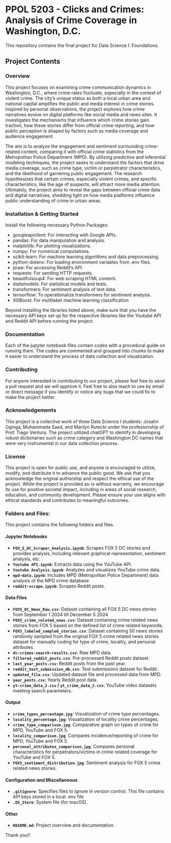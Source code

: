 # PPOL 5203 - Clicks and Crimes: Analysis of Crime Coverage in Washington, D.C.


This repository contains the final project for Data Science I: Foundations.

## Project Contents 

### Overview

This project focuses on examining crime communication dynamics in Washington, D.C., where crime rates fluctuate, especially in the context of violent crime. The city’s unique status as both a local urban area and national capital amplifies the public and media interest in crime stories. Inspired by personal observations, the project explores how crime narratives evolve on digital platforms like social media and news sites. It investigates the mechanisms that influence which crime stories gain traction, how these stories differ from official crime reporting, and how public perception is shaped by factors such as media coverage and audience engagement.

The aim is to analyze the engagement and sentiment surrounding crime-related content, comparing it with official crime statistics from the Metropolitan Police Department (MPD). By utilizing predictive and inferential modeling techniques, the project seeks to understand the factors that drive media coverage, such as crime type, victim or perpetrator characteristics, and the likelihood of garnering public engagement. The research hypothesizes that certain crimes, especially violent crimes, and specific characteristics, like the age of suspects, will attract more media attention. Ultimately, the project aims to reveal the gaps between official crime data and digital narratives, shedding light on how media platforms influence public understanding of crime in urban areas.

### Installation & Getting Started

Install the following necessary Python Packages: 
- googleapiclient: For interacting with Google APIs.
- pandas: For data manipulation and analysis.
- matplotlib: For plotting visualizations.
- numpy: For numerical computations.
- scikit-learn: For machine learning algorithms and data preprocessing.
- python-dotenv: For loading environment variables from .env files.
- praw: For accessing Reddit’s API.
- requests: For sending HTTP requests.
- beautifulsoup4: For web scraping HTML content.
- statsmodels: For statistical models and tests.
- transformers: For sentiment analysis of text data.
- tensorflow: To operationalize transformers for sentiment analysis.
- XGBoost: For multilabel machine learning classification 

Beyond installing the libraries listed above, make sure that you have the necessary API keys set up for the respective libraries like the Youtube API and Reddit API before running the project.


### Documentation

Each of the jupyter notebook files contain codes with a procedural guide on running them. The codes are commented and grouped into chunks to make it easier to understand the process of data collection and visualization. 

### Contributing

For anyone interested in contributing to our project, please feel free to send a pull request and we will approve it. Feel free to also reach to use by email or direct message if you identify or notice any bugs that we could fix to make the project better. 

### Acknowledgements

This project is a collective work of three Data Science I students: Josahn Oginga, Muhammada Saad, and Marilyn Rutecki under the professorship of Prof. Tiago Ventura. The project utilized chatGPT to identify in developing robust dictionaries such as crime category and Washington DC names that were very instrumental in our data collection process. 

### License

This project is open for public use, and anyone is encouraged to utilize, modify, and distribute it to advance the public good. We ask that you acknowledge the original authorship and respect the ethical use of the project. While the project is provided as-is without warranty, we encourage its use for positive societal impact, including in areas of social research, education, and community development. Please ensure your use aligns with ethical standards and contributes to meaningful outcomes. 

### Folders and Files:

This project contains the following folders and files. 

#### **Jupyter Notebooks**
- **`FOX_5_DC_Scraper_Analysis.ipynb`**: Scrapes FOX 5 DC stories and provides analysis, including relevant graphical representation, sentiment analysis, etc.  
- **`Youtube API.ipynb`**: Extracts data using the YouTube API.  
- **`Youtube Analysis.ipynb`**: Analyzes and visualizes YouTube crime data.  
- **`mpd-data.ipynb`**: Includes MPD (Metropolitan Police Department) data analysis of the MPD crime database  
- **`reddit-scrape.ipynb`**: Scrapes Reddit posts.  

#### **Data Files**
- **`FOX5_DC_News_Raw.csv`**: Dataset containing all FOX 5 DC news stories from September 1 2024 till December 5 2024.
- **`FOX5_crime_related_news.csv`**: Dataset containing crime related news stories from FOX 5 based on the defined list of crime related keywords.
- **`FOX5_labeled_sampled_stories.csv`**: Dataset containing 50 news stories randomly sampled from the original FOX 5 crime related news stories dataset for manually coding for type of crime, locality, and personal attributes.
- **`dc-crimes-search-results.csv`**: Raw MPD data.  
- **`filtered_reddit_posts.csv`**: Pre-processed Reddit posts dataset.  
- **`last_year_posts.csv`**: Reddit posts from the past year.  
- **`reddit_test_submission_db.csv`**: Test submissions dataset for Reddit.  
- **`updated_file.csv`**: Updated dataset file and processed data from MPD.  
- **`year_posts.csv`**: Yearly Reddit post data.  
- **`yt-crime_data_2.csv` / `yt_crime_data_2.csv`**: YouTube video datasets meeting search parameters.  

#### **Output**
- **`crime_types_percentage.jpg`**: Visualization of crime type percentages.  
- **`locality_percentage.jpg`**: Visualization of locality crime percentages.
- **`crime_type_comparison.jpg`**: Comparative graph on types of crime for MPD, YouTube and FOX 5.
- **`locality_comparison.jpg`**: Compares incidence/reporting of crime for MPD, YouTube and FOX 5.
- **`personal_attributes_comparison.jpg`**: Compares personal characteristics for perpetrators/victims in crime related coverage for YouTube and FOX 5.
- **`FOX5_sentiment_distribution.jpg`**: Sentiment analysis for FOX 5 crime related news stories. 

#### **Configuration and Miscellaneous**
- **`.gitignore`**: Specifies files to ignore in version control. This file contains API keys stored in a local .env file  
- **`.DS_Store`**: System file (for macOS).  

#### **Other**
- **`README.md`**: Project overview and documentation.   


Thank you!!








